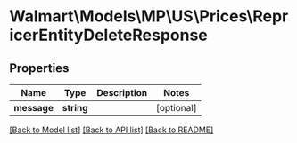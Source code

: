# Walmart\Models\MP\US\Prices\RepricerEntityDeleteResponse

## Properties

Name | Type | Description | Notes
------------ | ------------- | ------------- | -------------
**message** | **string** |  | [optional]


[[Back to Model list]](./) [[Back to API list]](../../../../../README.md#supported-apis) [[Back to README]](../../../../../README.md)

